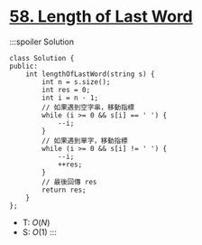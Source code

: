 # [58\. Length of Last Word](https://leetcode.com/problems/length-of-last-word/)

:::spoiler Solution
```cpp=
class Solution {
public:
    int lengthOfLastWord(string s) {
        int n = s.size();
        int res = 0;
        int i = n - 1;
        // 如果遇到空字串，移動指標
        while (i >= 0 && s[i] == ' ') {
            --i;
        }
        // 如果遇到單字，移動指標
        while (i >= 0 && s[i] != ' ') {
            --i;
            ++res;
        }
        // 最後回傳 res
        return res;
    }
};
```
- T: $O(N)$
- S: $O(1)$
:::

